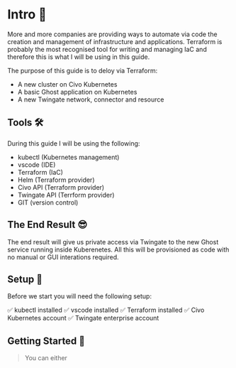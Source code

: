 # Intro 👋

More and more companies are providing ways to automate via code the creation and management of infrastructure and applications. Terraform is probably the most recognised tool for writing and managing IaC and therefore this is what I will be using in this guide. 

The purpose of this guide is to deloy via Terraform:

* A new cluster on Civo Kubernetes
* A basic Ghost application on Kubernetes
* A new Twingate network, connector and resource 

## Tools 🛠

During this guide I will be using the following:

* kubectl (Kubernetes management)
* vscode (IDE)
* Terraform (IaC)
* Helm (Terraform provider)
* Civo API (Terraform provider)
* Twingate API (Terrform provider)
* GIT (version control)

## The End Result 😎
The end result will give us private access via Twingate to the new Ghost service running inside Kuberenetes. All this will be provisioned as code with no manual or GUI interations required.

## Setup 💪

Before we start you will need the following setup:

✅ kubectl installed
✅ vscode installed
✅ Terraform installed
✅ Civo Kubernetes account
✅ Twingate enterprise account

## Getting Started 🏁

> You can either 

